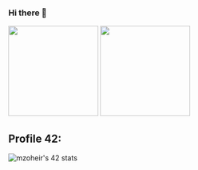 ### Hi there 👋

<!--
**Blinkxy/Blinkxy** is a ✨ _special_ ✨ repository because its `README.md` (this file) appears on your GitHub profile.

Here are some ideas to get you started:

- 🔭 I’m currently working on ...
- 🌱 I’m currently learning ...
- 👯 I’m looking to collaborate on ...
- 🤔 I’m looking for help with ...
- 💬 Ask me about ...
- 📫 How to reach me: ...
- 😄 Pronouns: ...
- ⚡ Fun fact: ...
-->
<span align="left" hspace="100">
    <img height="180em" src="https://github-readme-stats.vercel.app/api?username=Blinkxy&show_icons=true&theme=dracula&include_all_commits=true&count_private=true"/>
    <img height="180em" src="https://github-readme-stats.vercel.app/api/top-langs/?username=Blinkxy&layout=compact&langs_count=7&theme=dracula"/>
  </span>

  <h2>Profile 42:</h2>
  <img align="center" src="https://badge.mediaplus.ma/binary/mzoheir" alt="mzoheir's 42 stats" />
